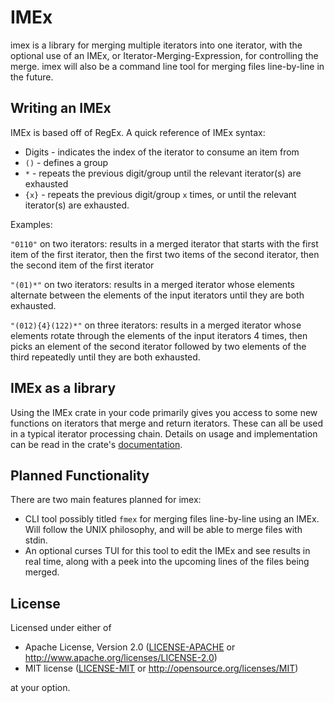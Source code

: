 # IMEx
imex is a library for merging multiple iterators into one iterator, with the
optional use of an IMEx, or Iterator-Merging-Expression, for controlling the
merge. imex will also be a command line tool for merging files line-by-line in
the future.

## Writing an IMEx
IMEx is based off of RegEx. A quick reference of IMEx syntax:
- Digits - indicates the index of the iterator to consume an item from
- `()` - defines a group
- `*` - repeats the previous digit/group until the relevant iterator\(s\) are
  exhausted
- `{x}` - repeats the previous digit/group `x` times, or until the relevant
  iterator\(s\) are exhausted.

Examples:

`"0110"` on two iterators: results in a merged iterator that starts
with the first item of the first iterator, then the first two items of the
second iterator, then the second item of the first iterator

`"(01)*"` on two iterators: results in a merged iterator whose elements
alternate between the elements of the input iterators until they are both
exhausted.

`"(012){4}(122)*"` on three iterators: results in a merged iterator whose
elements rotate through the elements of the input iterators 4 times, then picks
an element of the second iterator followed by two elements of the third
repeatedly until they are both exhausted.

## IMEx as a library
Using the IMEx crate in your code primarily gives you access to some new
functions on iterators that merge and return iterators. These can all be used
in a typical iterator processing chain. Details on usage and implementation can
be read in the crate's [documentation](https://docs.rs/imex/).

## Planned Functionality
There are two main features planned for imex:
- CLI tool possibly titled `fmex` for merging files line-by-line using an IMEx.
  Will follow the UNIX philosophy, and will be able to merge files with stdin.
- An optional curses TUI for this tool to edit the IMEx and see results in real
  time, along with a peek into the upcoming lines of the files being merged.

## License
Licensed under either of

 * Apache License, Version 2.0 ([LICENSE-APACHE](LICENSE-APACHE) or
   http://www.apache.org/licenses/LICENSE-2.0)
 * MIT license ([LICENSE-MIT](LICENSE-MIT) or
   http://opensource.org/licenses/MIT)

at your option.
